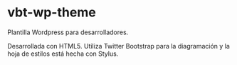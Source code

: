 # vbt-wp-theme
Plantilla Wordpress para desarrolladores.

Desarrollada con HTML5. Utiliza Twitter Bootstrap para la diagramación y la hoja de estilos está hecha con Stylus.
